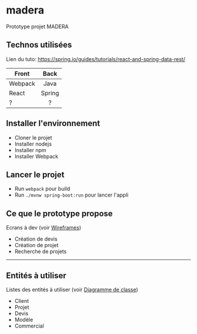 # madera
Prototype projet MADERA

## Technos utilisées
Lien du tuto: https://spring.io/guides/tutorials/react-and-spring-data-rest/

| Front         | Back          |
| ------------- |:-------------:|
| Webpack       | Java          |
| React         | Spring        |
| ?             | ?             |

## Installer l'environnement
+ Cloner le projet
+ Installer nodejs
+ Installer npm
+ Installer Webpack

## Lancer le projet
+ Run `webpack` pour build
+ Run `./mvnw spring-boot:run` pour lancer l'appli

## Ce que le prototype propose
Ecrans à dev (voir [Wireframes](https://drive.google.com/drive/folders/0BwEXUygvGeHhMkFJNGJSUnFlSDQ))

+ Création de devis
+ Création de projet
+ Recherche de projets
------

## Entités à utiliser
Listes des entités à utiliser (voir [Diagramme de classe](https://drive.google.com/drive/folders/0B-lzLZ-IR9g1RnloMVdFTkVzZ0E))

+ Client
+ Projet
+ Devis
+ Modèle
+ Commercial
